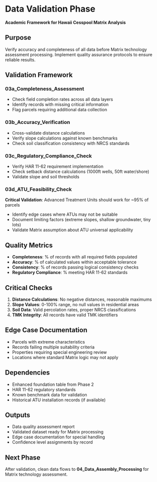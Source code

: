# Data Validation Phase

**Academic Framework for Hawaii Cesspool Matrix Analysis**

## Purpose
Verify accuracy and completeness of all data before Matrix technology assessment processing. Implement quality assurance protocols to ensure reliable results.

## Validation Framework

### 03a_Completeness_Assessment
- Check field completion rates across all data layers
- Identify records with missing critical information
- Flag parcels requiring additional data collection

### 03b_Accuracy_Verification
- Cross-validate distance calculations
- Verify slope calculations against known benchmarks
- Check soil classification consistency with NRCS standards

### 03c_Regulatory_Compliance_Check
- Verify HAR 11-62 requirement implementation
- Check setback distance calculations (1000ft wells, 50ft water/shore)
- Validate slope and soil thresholds

### 03d_ATU_Feasibility_Check
**Critical Validation**: Advanced Treatment Units should work for ~95% of parcels
- Identify edge cases where ATUs may not be suitable
- Document limiting factors (extreme slopes, shallow groundwater, tiny lots)
- Validate Matrix assumption about ATU universal applicability

## Quality Metrics
- **Completeness**: % of records with all required fields populated
- **Accuracy**: % of calculated values within acceptable tolerance
- **Consistency**: % of records passing logical consistency checks  
- **Regulatory Compliance**: % meeting HAR 11-62 standards

## Critical Checks
1. **Distance Calculations**: No negative distances, reasonable maximums
2. **Slope Values**: 0-100% range, no null values in residential areas  
3. **Soil Data**: Valid percolation rates, proper NRCS classifications
4. **TMK Integrity**: All records have valid TMK identifiers

## Edge Case Documentation
- Parcels with extreme characteristics
- Records failing multiple suitability criteria  
- Properties requiring special engineering review
- Locations where standard Matrix logic may not apply

## Dependencies
- Enhanced foundation table from Phase 2
- HAR 11-62 regulatory standards
- Known benchmark data for validation
- Historical ATU installation records (if available)

## Outputs  
- Data quality assessment report
- Validated dataset ready for Matrix processing
- Edge case documentation for special handling
- Confidence level assignments by record

## Next Phase
After validation, clean data flows to **04_Data_Assembly_Processing** for Matrix technology assessment.
